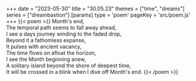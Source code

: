 +++
date = "2023-05-30"
title = "30.05.23"
themes = ["time", "dreams"]
series = ["dreambastion"]
[params]
  type = 'poem'
  pageKey = 'src/poem.js'
+++
{{< poem >}}
Month's end,  
The temporal path seems to fall away ahead,  
I see a days journey winding to the faded drop,  
Beyond it a fathomless expanse,  
It pulses with ancient vacancy,  
The time flows on afloat the horizon,  
I see the Month beginning anew,  
A solitary island beyond the shore of deepest time,  
It will be crossed in a blink when I dive off Month's end.
{{< /poem >}}
